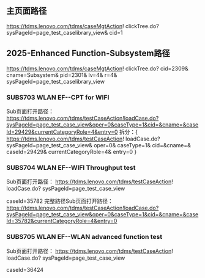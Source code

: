 ## 主页面路径
https://tdms.lenovo.com/tdms/caseMgtAction!
clickTree.do?
sysPageId=page_test_caselibrary_view&
cid=1

## 2025-Enhanced Function-Subsystem路径
https://tdms.lenovo.com/tdms/caseMgtAction!
clickTree.do?
cid=2309&
cname=Subsystem&
pid=2301&
lv=4&
r=4&
sysPageId=page_test_caselibrary_view

### SUBS703 WLAN EF--CPT for WIFI
Sub页面打开路径：https://tdms.lenovo.com/tdms/testCaseAction!loadCase.do?sysPageId=page_test_case_view&oper=0&caseType=1&cid=&cname=&caseId=29429&currentCategoryRole=4&entry=0
拆分：{
https://tdms.lenovo.com/tdms/testCaseAction!
loadCase.do?
sysPageId=page_test_case_view&
oper=0&
caseType=1&
cid=&cname=&
caseId=29429&
currentCategoryRole=4&
entry=0
}

### SUBS704 WLAN EF--WIFI Throughput test
Sub页面打开路径：
https://tdms.lenovo.com/tdms/testCaseAction!
loadCase.do?
sysPageId=page_test_case_view

caseId=35782
完整路径Sub页面打开路径：https://tdms.lenovo.com/tdms/testCaseAction!loadCase.do?sysPageId=page_test_case_view&oper=0&caseType=1&cid=&cname=&caseId=35782&currentCategoryRole=4&entry=0


### SUBS705 WLAN EF--WLAN advanced function test
Sub页面打开路径：
https://tdms.lenovo.com/tdms/testCaseAction!
loadCase.do?
sysPageId=page_test_case_view

caseId=36424